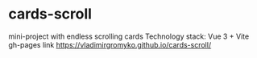 # cards-scroll
mini-project with endless scrolling cards
Technology stack: Vue 3 + Vite 
gh-pages link https://vladimirgromyko.github.io/cards-scroll/
